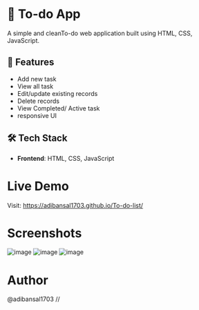 # 📝 To-do App
A simple and cleanTo-do web application built using HTML, CSS, JavaScript.
## 🚀 Features
- Add new task
- View all task
- Edit/update existing records
- Delete records
- View Completed/ Active task
- responsive UI
## 🛠️ Tech Stack
- **Frontend**: HTML, CSS, JavaScript
# Live Demo
Visit:  https://adibansal1703.github.io/To-do-list/
# Screenshots
![image](https://github.com/user-attachments/assets/329c58ff-4df3-4d4f-96d8-cebff73ccc4c)
![image](https://github.com/user-attachments/assets/010abd42-8d48-4712-aeda-ac83c2f13e53)
![image](https://github.com/user-attachments/assets/aec4b200-bc16-42b9-835c-790ddc522473)
# Author 
@adibansal1703 //
